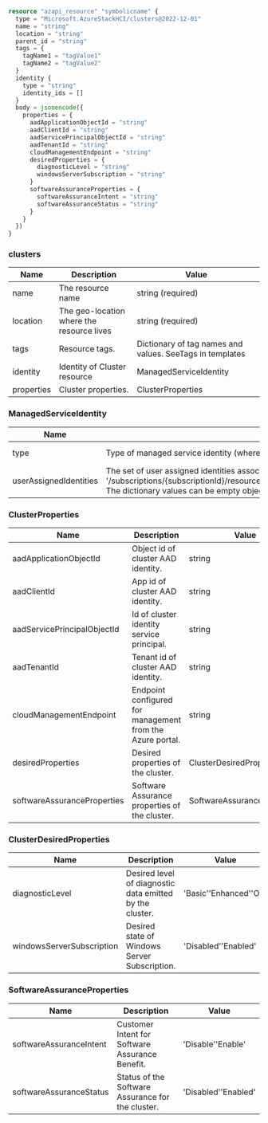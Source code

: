 ```terraform
resource "azapi_resource" "symbolicname" {
  type = "Microsoft.AzureStackHCI/clusters@2022-12-01"
  name = "string"
  location = "string"
  parent_id = "string"
  tags = {
    tagName1 = "tagValue1"
    tagName2 = "tagValue2"
  }
  identity {
    type = "string"
    identity_ids = []
  }
  body = jsonencode({
    properties = {
      aadApplicationObjectId = "string"
      aadClientId = "string"
      aadServicePrincipalObjectId = "string"
      aadTenantId = "string"
      cloudManagementEndpoint = "string"
      desiredProperties = {
        diagnosticLevel = "string"
        windowsServerSubscription = "string"
      }
      softwareAssuranceProperties = {
        softwareAssuranceIntent = "string"
        softwareAssuranceStatus = "string"
      }
    }
  })
}

```

### clusters

| Name | Description | Value |
|-|-|-|
| name | The resource name | string (required) |
| location | The geo-location where the resource lives | string (required) |
| tags | Resource tags. | Dictionary of tag names and values. SeeTags in templates |
| identity | Identity of Cluster resource | ManagedServiceIdentity |
| properties | Cluster properties. | ClusterProperties |


### ManagedServiceIdentity

| Name | Description | Value |
|-|-|-|
| type | Type of managed service identity (where both SystemAssigned and UserAssigned types are allowed). | 'None''SystemAssigned''SystemAssigned, UserAssigned''UserAssigned' (required) |
| userAssignedIdentities | The set of user assigned identities associated with the resource. The userAssignedIdentities dictionary keys will be ARM resource ids in the form: '/subscriptions/{subscriptionId}/resourceGroups/{resourceGroupName}/providers/Microsoft.ManagedIdentity/userAssignedIdentities/{identityName}. The dictionary values can be empty objects ({}) in requests. | object |


### ClusterProperties

| Name | Description | Value |
|-|-|-|
| aadApplicationObjectId | Object id of cluster AAD identity. | string |
| aadClientId | App id of cluster AAD identity. | string |
| aadServicePrincipalObjectId | Id of cluster identity service principal. | string |
| aadTenantId | Tenant id of cluster AAD identity. | string |
| cloudManagementEndpoint | Endpoint configured for management from the Azure portal. | string |
| desiredProperties | Desired properties of the cluster. | ClusterDesiredProperties |
| softwareAssuranceProperties | Software Assurance properties of the cluster. | SoftwareAssuranceProperties |


### ClusterDesiredProperties

| Name | Description | Value |
|-|-|-|
| diagnosticLevel | Desired level of diagnostic data emitted by the cluster. | 'Basic''Enhanced''Off' |
| windowsServerSubscription | Desired state of Windows Server Subscription. | 'Disabled''Enabled' |


### SoftwareAssuranceProperties

| Name | Description | Value |
|-|-|-|
| softwareAssuranceIntent | Customer Intent for Software Assurance Benefit. | 'Disable''Enable' |
| softwareAssuranceStatus | Status of the Software Assurance for the cluster. | 'Disabled''Enabled' |


